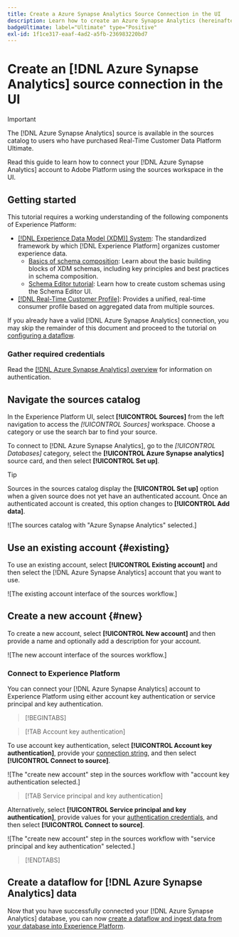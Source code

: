 ```yaml
---
title: Create a Azure Synapse Analytics Source Connection in the UI
description: Learn how to create an Azure Synapse Analytics (hereinafter referred to as "Synapse") source connection using the Adobe Experience Platform UI.
badgeUltimate: label="Ultimate" type="Positive"
exl-id: 1f1ce317-eaaf-4ad2-a5fb-236983220bd7
---
```

# Create an [!DNL Azure Synapse Analytics] source connection in the UI

>[!IMPORTANT]
>
>The [!DNL Azure Synapse Analytics] source is available in the sources catalog to users who have purchased Real-Time Customer Data Platform Ultimate.

Read this guide to learn how to connect your [!DNL Azure Synapse Analytics] account to Adobe Platform using the sources workspace in the UI.

## Getting started

This tutorial requires a working understanding of the following components of Experience Platform:

* [[!DNL Experience Data Model (XDM)] System](../../../../../xdm/home.md): The standardized framework by which [!DNL Experience Platform] organizes customer experience data.
    * [Basics of schema composition](../../../../../xdm/schema/composition.md): Learn about the basic building blocks of XDM schemas, including key principles and best practices in schema composition.
    * [Schema Editor tutorial](../../../../../xdm/tutorials/create-schema-ui.md): Learn how to create custom schemas using the Schema Editor UI.
* [[!DNL Real-Time Customer Profile]](../../../../../profile/home.md): Provides a unified, real-time consumer profile based on aggregated data from multiple sources.

If you already have a valid [!DNL Azure Synapse Analytics] connection, you may skip the remainder of this document and proceed to the tutorial on [configuring a dataflow](../../dataflow/databases.md).

### Gather required credentials

Read the [[!DNL Azure Synapse Analytics] overview](../../../../connectors/databases/synapse-analytics.md#prerequisites) for information on authentication.

## Navigate the sources catalog

In the Experience Platform UI, select **[!UICONTROL Sources]** from the left navigation to access the *[!UICONTROL Sources]* workspace. Choose a category or use the search bar to find your source.

To connect to [!DNL Azure Synapse Analytics], go to the *[!UICONTROL Databases]* category, select the **[!UICONTROL Azure Synapse analytics]** source card, and then select **[!UICONTROL Set up]**.

>[!TIP]
>
>Sources in the sources catalog display the **[!UICONTROL Set up]** option when a given source does not yet have an authenticated account. Once an authenticated account is created, this option changes to **[!UICONTROL Add data]**.

![The sources catalog with "Azure Synapse Analytics" selected.]

## Use an existing account {#existing}

To use an existing account, select **[!UICONTROL Existing account]** and then select the [!DNL Azure Synapse Analytics] account that you want to use.

![The existing account interface of the sources workflow.]

## Create a new account {#new}

To create a new account, select **[!UICONTROL New account]** and then provide a name and optionally add a description for your account.

![The new account interface of the sources workflow.]

### Connect to Experience Platform

You can connect your [!DNL Azure Synapse Analytics] account to Experience Platform using either account key authentication or service principal and key authentication.

>[!BEGINTABS]

>[!TAB Account key authentication]

To use account key authentication, select **[!UICONTROL Account key authentication]**, provide your [connection string](../../../../connectors/databases/synapse-analytics.md#prerequisites), and then select **[!UICONTROL Connect to source]**.

![The "create new account" step in the sources workflow with "account key authentication selected.]

>[!TAB Service principal and key authentication]

Alternatively, select **[!UICONTROL Service principal and key authentication]**, provide values for your [authentication credentials](../../../../connectors/databases/synapse-analytics.md#prerequisites), and then select **[!UICONTROL Connect to source]**.

![The "create new account" step in the sources workflow with "service principal and key authentication" selected.]

>[!ENDTABS]

## Create a dataflow for [!DNL Azure Synapse Analytics] data

Now that you have successfully connected your [!DNL Azure Synapse Analytics] database, you can now [create a dataflow and ingest data from your database into Experience Platform](../../dataflow/databases.md).
